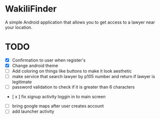 # WakiliFinder
A simple Android application that allows you to get access to a lawyer near your location.

# TODO

* [x] Confirmation to user when register's
* [x] Change android theme
* [ ] Add coloring on things like buttons to make it look aesthetic
* [ ] make service that search lawyer by p105 number and return if lawyer is legitimate
* [ ] password validation to check if it is greater than 6 characters
* [ x ] fix signup activity loggin in to main screen
* [ ] bring google maps after user creates account
* [ ] add launcher activity